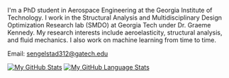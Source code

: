I'm a PhD student in Aerospace Engineering at the Georgia Institute of Technology. I work in the Structural Analysis and Multidisciplinary Design Optimization Research lab (SMDO) at Georgia Tech under Dr. Graeme Kennedy. My research interests include aeroelasticity, structural analysis, and fluid mechanics. I also work on machine learning from time to time.

Email: sengelstad312@gatech.edu

[![My GitHub Stats](https://github-readme-stats.vercel.app/api/?username=sean-engelstad&count_private=true&theme=tokyonight&showicons=true)]()
[![My GitHub Language Stats](https://github-readme-stats.vercel.app/api/top-langs/?username=sean-engelstad&langs_count=5&theme=tokyonight)]()
